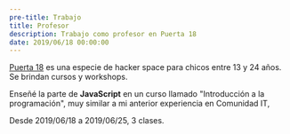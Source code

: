 ```yaml
---
pre-title: Trabajo
title: Profesor
description: Trabajo como profesor en Puerta 18
date: 2019/06/18 00:00:00
---
```


[Puerta 18](http://www.puerta18.org.ar/) es una especie de hacker space para chicos entre 13 y 24 años. Se brindan cursos y workshops.

Enseñé la parte de **JavaScript** en un curso llamado "Introducción a la programación", muy similar a mi anterior experiencia en Comunidad IT,

Desde 2019/06/18 a 2019/06/25, 3 clases.
